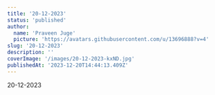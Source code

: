 ```yaml
---
title: '20-12-2023'
status: 'published'
author:
  name: 'Praveen Juge'
  picture: 'https://avatars.githubusercontent.com/u/13696888?v=4'
slug: '20-12-2023'
description: ''
coverImage: '/images/20-12-2023-kxND.jpg'
publishedAt: '2023-12-20T14:44:13.409Z'
---
```


20-12-2023